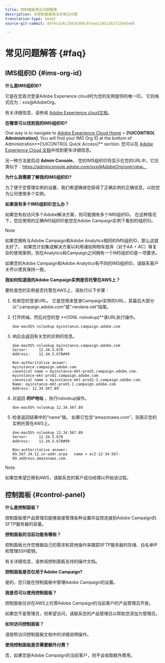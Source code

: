 ```yaml
---
title: 控制面板常见问题解答
description: 与控制面板相关的常见问题
translation-type: tm+mt
source-git-commit: ddf4ca24c1583e388c07aae110522627220d5e66

---
```



# 常见问题解答 {#faq}

## IMS组织ID {#ims-org-id}

**什么是IMS组织ID?**

它是在您首次登录Adobe Experience cloud时为您的实例提供的唯一ID。 它的格式应为：xxx@AdobeOrg。

有关详细信息，请参阅 [Adobe Experience cloud文档](https://marketing.adobe.com/resources/help/en_US/mcloud/organizations.html)。

**在哪里可以找到我的IMS组织ID?**

One way is to navigate to [Adobe Experience Cloud Home](https://experiencecloud.adobe.com/) > **[!UICONTROL Administration]**. You will find your IMS Org ID at the bottom of Administration**[!UICONTROL Quick Access]** section. 您可以在 [Adobe Experience Cloud 文档](https://marketing.adobe.com/resources/help/en_US/mcloud/organizations.html)中找到更多详细信息。

另一种方法是启动 **Admin Console**。 您的IMS组织ID将显示在您的URL中，它应类似于：https://adminconsole.adobe.com/xxx@AdobeOrg/overview。

**为什么我需要了解我的IMS组织ID?**

为了便于您管理实例的设置，我们希望确保您获得了正确实例的正确信息，以防您为公司使用多个实例。

**如果我有多个IMS组织ID怎么办？**

如果您有权访问多个Adobe解决方案，则可能拥有多个IMS组织ID。 在这种情况下，您应使用的正确IMS组织ID是您在Adobe Campaign实例下看到的组织ID。

>[!NOTE]
>
>如果您拥有与Adobe Campaign和Adobe Analytics相同的IMS组织ID，那么这就太好了。 如果您计划集成解决方案以利用诸如购物车放弃（对于AA + AC）等复杂的使用案例，则在Analytics和Campaign之间拥有一个IMS组织ID是一项要求。
>
>如果您的Adobe Campaign和Adobe Analytics有不同的IMS组织ID，请联系客户关怀以使其保持一致。

**我如何知道我的Adobe Campaign实例是否托管在AWS上？**

要检查您的实例是否托管在AWS上，请执行以下步骤：

1. 检索您的登录URL。 它是您用来登录Campaign实例的URL，其最后大部分以“.campaign.adobe.com”或“.neolane.net”结尾。
1. 打开终端，然后对您的登 **[!DNL nslookup]**录URL执行操作。

   `doe-macOS% nslookup myinstance.campaign.adobe.com`

1. 响应会返回有关您的实例的信息。

   ```
   doe-macOS% nslookup myinstance.campaign.adobe.com
   Server:     12.34.5.678
   Address:    12.34.5.678#99
   
   Non-authoritative answer:
   myinstance.campaign.adobe.com
   canonical name = myinstance-mkt-prod1.campaign.adobe.com.
   myinstance-mkt-prod1.campaign.adobe.com
   canonical name = myinstance-mkt-prod1-1.campaign.adobe.com.
   Name: myinstance-mkt-prod1-1.campaign.adobe.com
   Address: 12.34.567.89
   ```

1. 对返回 **的IP地址** ，执行nslookup操作。

   `doe-macOS% nslookup 12.34.567.89`

1. 检查返回结果中的“name”值。 如果它包含“amazonaws.com”，则表示您的实例托管在AWS上。

   ```
   doe-macOS% nslookup 12.34.567.89
   Server:     12.34.5.678
   Address:    12.34.5.678#99
   
   Non-authoritative answer:
   89.567.34.12.in-addr.arpa   name = ec2-12-34-567-89.address.amazonaws.com.
   ```

>[!NOTE]
>
>如果您希望迁移到AWS，请联系您的客户成功经理以开始该过程。

## 控制面板 {#control-panel}

**什么是控制面板？**

控制面板使产品管理员能够直接管理各种设置并监控连接到Adobe Campaign的SFTP服务器的容量。

**控制面板的当前功能有哪些？**

控制面板允许您根据自己的需求和其他操作来跟踪SFTP服务器的存储、白名单IP和管理SSH密钥。

有关详细信息，请参阅控制面板支持的操作文档。

**控制面板是否仅用于Adobe Campaign?**

是的，您只能在控制面板中管理Adobe Campaign的设置。

**我是否可以使用控制面板？**

控制面板仅对在AWS上托管Adobe Campaign的当前客户的产品管理员开放。

如果您不是管理员，但希望访问，请联系您的产品管理员以帮助您添加为管理员。

**如何访问控制面板？**

请按照访问控制面板文档中的详细说明操作。

**使用控制面板是否需要额外付费？**

否，如果您是Adobe Campaign的当前客户，则不会收取额外费用。

